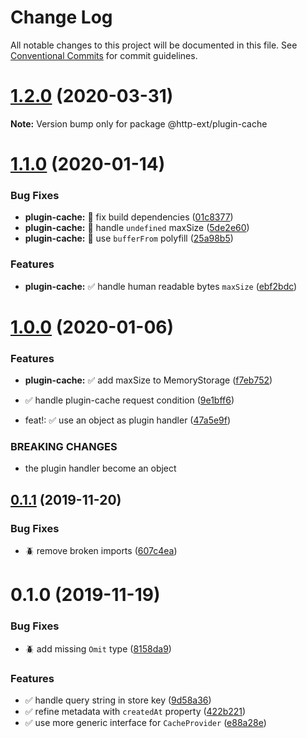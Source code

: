 # Change Log

All notable changes to this project will be documented in this file.
See [Conventional Commits](https://conventionalcommits.org) for commit guidelines.

# [1.2.0](https://github.com/jscutlery/http-ext/compare/v1.1.0...v1.2.0) (2020-03-31)

**Note:** Version bump only for package @http-ext/plugin-cache





# [1.1.0](https://github.com/jscutlery/http-ext/compare/v1.0.0...v1.1.0) (2020-01-14)


### Bug Fixes

* **plugin-cache:** 🐞 fix build dependencies ([01c8377](https://github.com/jscutlery/http-ext/commit/01c83775382dbffc9c60526f772e29d59c88be8d))
* **plugin-cache:** 🐞 handle `undefined` maxSize ([5de2e60](https://github.com/jscutlery/http-ext/commit/5de2e60a6bdf086db21877059367361ad0bf3725))
* **plugin-cache:** 🐞 use `bufferFrom` polyfill ([25a98b5](https://github.com/jscutlery/http-ext/commit/25a98b506d1ab6ff4f77e89d5b9aeb39e32ce324))


### Features

* **plugin-cache:** ✅ handle human readable bytes `maxSize` ([ebf2bdc](https://github.com/jscutlery/http-ext/commit/ebf2bdcb4d0e2f040f9af9ffa8f15758828d94cd))





# [1.0.0](https://github.com/jscutlery/http-ext/compare/v0.1.1...v1.0.0) (2020-01-06)


### Features

* **plugin-cache:** ✅ add maxSize to MemoryStorage ([f7eb752](https://github.com/jscutlery/http-ext/commit/f7eb75250b189d9398070574e6b19a9f5a36aa38))
* ✅  handle plugin-cache request condition ([9e1bff6](https://github.com/jscutlery/http-ext/commit/9e1bff644d3b4cb4b52ec2e20bb793fa050f7517))


* feat!: :white_check_mark: use an object as plugin handler ([47a5e9f](https://github.com/jscutlery/http-ext/commit/47a5e9f87d9c4256578a005d77516cb2d7034327))


### BREAKING CHANGES

* the plugin handler become an object





## [0.1.1](https://github.com/jscutlery/http-ext/compare/v0.1.0...v0.1.1) (2019-11-20)


### Bug Fixes

* :beetle: remove broken imports ([607c4ea](https://github.com/jscutlery/http-ext/commit/607c4eac8ca7223219ff36358b00fc8098d01cab))





# 0.1.0 (2019-11-19)


### Bug Fixes

* :beetle: add missing `Omit` type ([8158da9](https://github.com/jscutlery/http-ext/commit/8158da9975df62ff15dbe77fa00ba53345d2ceca))


### Features

* :white_check_mark: handle query string in store key ([9d58a36](https://github.com/jscutlery/http-ext/commit/9d58a366d053dae62f1ca093a2be6e6d5bf4fe8f))
* :white_check_mark: refine metadata with `createdAt` property ([422b221](https://github.com/jscutlery/http-ext/commit/422b2216623ada34e14bd08a7b3dd2b32b879e22))
* :white_check_mark: use more generic interface for `CacheProvider` ([e88a28e](https://github.com/jscutlery/http-ext/commit/e88a28ef6a990848e0a3d8faf6bbdd65ea6ba967))
